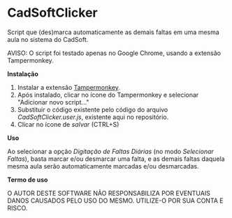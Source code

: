 # CadSoftClicker
Script que (des)marca automaticamente as demais faltas em uma mesma aula no sistema do CadSoft.

AVISO: O script foi testado apenas no Google Chrome, usando a extensão Tampermonkey.

**Instalação**

1. Instalar a extensão [Tampermonkey](https://chrome.google.com/webstore/detail/tampermonkey/dhdgffkkebhmkfjojejmpbldmpobfkfo?hl=pt-BR).
2. Após instalado, clicar no ícone do Tampermonkey e selecionar "Adicionar novo script..."
3. Substituir o código existente pelo código do arquivo *CadSoftClicker.user.js*, existente aqui no repositório.
4. Clicar no ícone de *salvar* (CTRL+S)

**Uso**

Ao selecionar a opção *Digitação de Faltas Diárias* (no modo *Selecionar Faltas*), basta marcar e/ou desmarcar uma falta, e as demais faltas daquela mesma aula serão automaticamente marcadas e/ou desmarcadas.

**Termo de uso**

O AUTOR DESTE SOFTWARE NÃO RESPONSABILIZA POR EVENTUAIS DANOS CAUSADOS PELO USO DO MESMO. UTILIZE-O POR SUA CONTA E RISCO.
